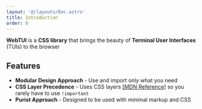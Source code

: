 ```yaml
---
layout: '@/layouts/Doc.astro'
title: Introduction
order: 0
---
```


**WebTUI** is a **CSS library** that brings the beauty of **Terminal User Interfaces** (TUIs) to the browser

## Features

- **Modular Design Approach** - Use and import only what you need
- **CSS Layer Precedence** - Uses CSS layers [[MDN Reference]](https://developer.mozilla.org/en-US/docs/Web/CSS/@layer) so you rarely have to use `!important`
- **Purist Approach** - Designed to be used with minimal markup and CSS
